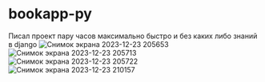 # bookapp-py

Писал проект пару часов максимально быстро и без каких либо знаний в django 
![Снимок экрана 2023-12-23 205653](https://github.com/herokiri/bookapp-py/assets/101250956/2336afdc-70e1-4bdf-9bf8-086166316721)
![Снимок экрана 2023-12-23 205713](https://github.com/herokiri/bookapp-py/assets/101250956/3ae980d6-a178-49ee-8070-255287718c7c)
![Снимок экрана 2023-12-23 205722](https://github.com/herokiri/bookapp-py/assets/101250956/4bc63ca2-5c9c-4a95-bc13-177fe1bca8e1)
![Снимок экрана 2023-12-23 210157](https://github.com/herokiri/bookapp-py/assets/101250956/b0f7c856-fbc6-4a90-9128-c381209fc980)
